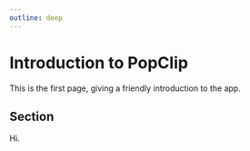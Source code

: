 ```yaml
---
outline: deep
---
```


# Introduction to PopClip

This is the first page, giving a friendly introduction to the app.

## Section

Hi.
